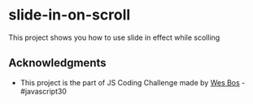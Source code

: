# slide-in-on-scroll

This project shows you how to use slide in effect while scolling

## Acknowledgments

* This project is the part of JS Coding Challenge made by [Wes Bos](https://javascript30.com/) - #javascript30
